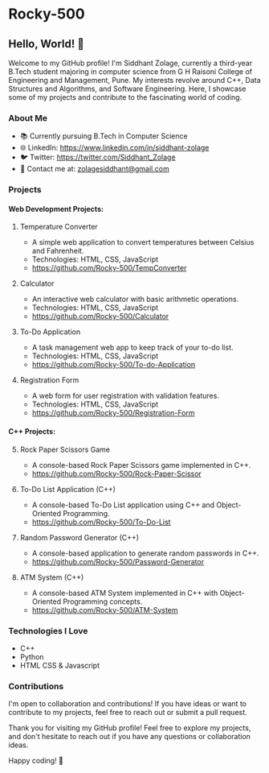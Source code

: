 # Rocky-500

## Hello, World! 👋

Welcome to my GitHub profile! I'm Siddhant Zolage, currently a third-year B.Tech student majoring in computer science from G H Raisoni College of Engineering and Management, Pune.       My interests revolve around C++, Data Structures and Algorithms, and Software Engineering. Here, I showcase some of my projects and contribute to the fascinating world of coding.

### About Me

- 📚 Currently pursuing B.Tech in Computer Science
- 🌐 LinkedIn: https://www.linkedin.com/in/siddhant-zolage
- 🐦 Twitter: https://twitter.com/Siddhant_Zolage
- 📧 Contact me at: zolagesiddhant@gmail.com

### Projects

#### Web Development Projects:

1. Temperature Converter
   - A simple web application to convert temperatures between Celsius and Fahrenheit.
   - Technologies: HTML, CSS, JavaScript
   - https://github.com/Rocky-500/TempConverter

2. Calculator
   - An interactive web calculator with basic arithmetic operations.
   - Technologies: HTML, CSS, JavaScript
   - https://github.com/Rocky-500/Calculator

3. To-Do Application
   - A task management web app to keep track of your to-do list.
   - Technologies: HTML, CSS, JavaScript
   - https://github.com/Rocky-500/To-do-Application

4. Registration Form
   - A web form for user registration with validation features.
   - Technologies: HTML, CSS, JavaScript
   - https://github.com/Rocky-500/Registration-Form

#### C++ Projects:

5. Rock Paper Scissors Game
   - A console-based Rock Paper Scissors game implemented in C++.
   - https://github.com/Rocky-500/Rock-Paper-Scissor

6. To-Do List Application (C++)
   - A console-based To-Do List application using C++ and Object-Oriented Programming.
   - https://github.com/Rocky-500/To-Do-List

7. Random Password Generator (C++)
   - A console-based application to generate random passwords in C++.
   - https://github.com/Rocky-500/Password-Generator

8. ATM System (C++)
   - A console-based ATM System implemented in C++ with Object-Oriented Programming concepts.
   - https://github.com/Rocky-500/ATM-System
     

### Technologies I Love

- C++
- Python
- HTML CSS & Javascript

### Contributions

I'm open to collaboration and contributions! If you have ideas or want to contribute to my projects, feel free to reach out or submit a pull request.

Thank you for visiting my GitHub profile! Feel free to explore my projects, and don't hesitate to reach out if you have any questions or collaboration ideas.

Happy coding! 🚀

